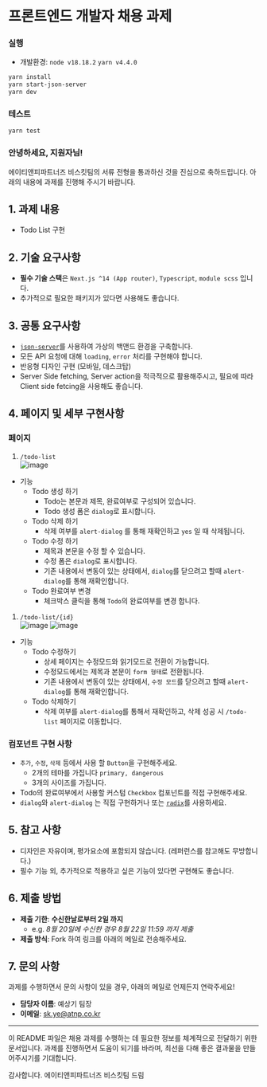 # 프론트엔드 개발자 채용 과제

### 실행

- 개발환경: `node v18.18.2` `yarn v4.4.0`

```sh
yarn install
yarn start-json-server
yarn dev
```

### 테스트

```sh
yarn test
```

### 안녕하세요, 지원자님!

에이티앤피파트너즈 비스킷팀의 서류 전형을 통과하신 것을 진심으로 축하드립니다.
아래의 내용에 과제를 진행해 주시기 바랍니다.

## 1. 과제 내용

- Todo List 구현

## 2. 기술 요구사항

- **필수 기술 스택**은 `Next.js ^14 (App router)`, `Typescript`, `module scss` 입니다.
- 추가적으로 필요한 패키지가 있다면 사용해도 좋습니다.

## 3. 공통 요구사항

- [`json-server`](https://github.com/typicode/json-server)를 사용하여 가상의 백앤드 환경을 구축합니다.
- 모든 API 요청에 대해 `loading`, `error` 처리를 구현해야 합니다.
- 반응형 디자인 구현 (모바일, 데스크탑)
- Server Side fetching, Server action을 적극적으로 활용해주시고, 필요에 따라 Client side fetcing을 사용해도 좋습니다.

## 4. 페이지 및 세부 구현사항

### 페이지

1. `/todo-list`
   <br />
   ![image](https://github.com/user-attachments/assets/04e5c78e-6ca5-4a0b-847f-dc39c90e68e3)

- 기능
  - Todo 생성 하기
    - Todo는 본문과 제목, 완료여부로 구성되어 있습니다.
    - Todo 생성 폼은 `dialog`로 표시합니다.
  - Todo 삭제 하기
    - 삭제 여부를 `alert-dialog` 를 통해 재확인하고 `yes` 일 때 삭제됩니다.
  - Todo 수정 하기
    - 제목과 본문을 수정 할 수 있습니다.
    - 수정 폼은 `dialog`로 표시합니다.
    - 기존 내용에서 변동이 있는 상태에서, `dialog`를 닫으려고 할때 `alert-dialog`를 통해 재확인합니다.
  - Todo 완료여부 변경
    - 체크박스 클릭을 통해 `Todo`의 완료여부를 변경 합니다.

1. `/todo-list/{id}`
   <br />
   ![image](https://github.com/user-attachments/assets/a4e453f5-1df7-4a14-a3d1-452677425ef3)
   ![image](https://github.com/user-attachments/assets/f59ffff0-e46b-4d77-8720-84884822bc56)

- 기능
  - Todo 수정하기
    - 상세 페이지는 수정모드와 읽기모드로 전환이 가능합니다.
    - 수정모드에서는 제목과 본문이 `form 형태`로 전환됩니다.
    - 기존 내용에서 변동이 있는 상태에서, `수정 모드`를 닫으려고 할때 `alert-dialog`를 통해 재확인합니다.
  - Todo 삭제하기
    - 삭제 여부를 `alert-dialog`를 통해서 재확인하고, 삭제 성공 시 `/todo-list` 페이지로 이동합니다.

### 컴포넌트 구현 사항

- `추가`, `수정`, `삭제` 등에서 사용 할 `Button`을 구현해주세요.
  - 2개의 테마를 가집니다 `primary, dangerous`
  - 3개의 사이즈를 가집니다.
- Todo의 완료여부에서 사용할 커스텀 `Checkbox` 컴포넌트를 직접 구현해주세요.
- `dialog`와 `alert-dialog` 는 직접 구현하거나 또는 [`radix`](https://www.radix-ui.com/primitives/docs/overview/introduction)를 사용하세요.

## 5. 참고 사항

- 디자인은 자유이며, 평가요소에 포함되지 않습니다. (레퍼런스를 참고해도 무방합니다.)
- 필수 기능 외, 추가적으로 적용하고 싶은 기능이 있다면 구현해도 좋습니다.

## 6. 제출 방법

- **제출 기한**: **수신한날로부터 2일 까지**
  - e.g. _8월 20일에 수신한 경우 8월 22일 11:59 까지 제출_
- **제출 방식**: Fork 하여 링크를 아래의 메일로 전송해주세요.

## 7. 문의 사항

과제를 수행하면서 문의 사항이 있을 경우, 아래의 메일로 언제든지 연락주세요!

- **담당자 이름**: 예상기 팀장
- **이메일**: sk.ye@atnp.co.kr

---

이 README 파일은 채용 과제를 수행하는 데 필요한 정보를 체계적으로 전달하기 위한 문서입니다. 과제를 진행하면서 도움이 되기를 바라며, 최선을 다해 좋은 결과물을 만들어주시기를 기대합니다.

감사합니다.
에이티앤피파트너즈 비스킷팀 드림

```

```
